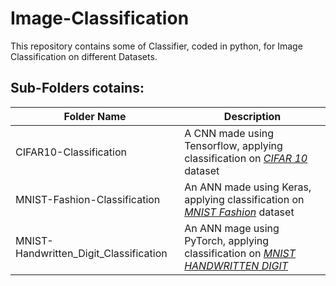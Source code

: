 # __Image-Classification__

This repository contains some of Classifier,  coded in python, for Image Classification on different Datasets.

## __Sub-Folders cotains__:

Folder Name  | Description
------------ | -------------
CIFAR10-Classification | A CNN made using Tensorflow, applying classification on *[CIFAR 10](https://www.cs.toronto.edu/~kriz/cifar.html)* dataset
MNIST-Fashion-Classification | An ANN made using Keras, applying classification on *[MNIST Fashion](https://www.tensorflow.org/datasets/catalog/fashion_mnist)* dataset
MNIST-Handwritten_Digit_Classification | An ANN mage using PyTorch, applying classification on *[MNIST HANDWRITTEN DIGIT](https://www.kaggle.com/c/digit-recognizer/data)*

